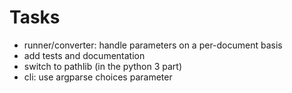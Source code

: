 <!-- SPDX-FileCopyrightText: 2022 geisserml <geisserml@gmail.com> -->
<!-- SPDX-License-Identifier: CC-BY-4.0 -->

# Tasks

* runner/converter: handle parameters on a per-document basis
* add tests and documentation
* switch to pathlib (in the python 3 part)
* cli: use argparse choices parameter
